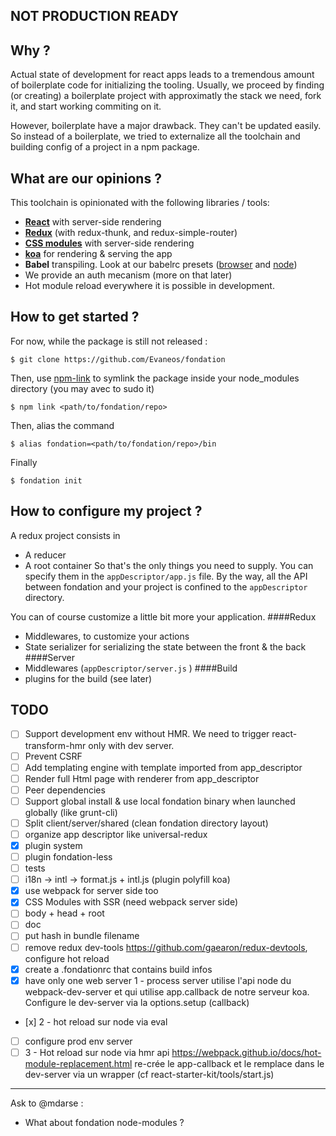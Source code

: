 ## NOT PRODUCTION READY

## Why ?
Actual state of development for react apps leads to a tremendous amount of boilerplate code for initializing the tooling. Usually, we proceed by finding (or creating) a boilerplate project with approximatly the stack we need, fork it, and start working commiting on it.

However, boilerplate have a major drawback. They can't be updated easily. So instead of a boilerplate, we tried to externalize all the toolchain and building config of a project in a npm package.

## What are our opinions ?
This toolchain is opinionated with the following libraries / tools:
- [**React**](https://github.com/facebook/react) with server-side rendering
- [**Redux**](https://github.com/rackt/redux) (with redux-thunk, and redux-simple-router)
- [**CSS modules**](https://github.com/css-modules/css-modules) with server-side rendering
- [**koa**](https://github.com/koajs/koa) for rendering & serving the app
- **Babel** transpiling. Look at our babelrc presets ([browser](https://github.com/Evaneos/fondation/blob/master/.babelrc.browser) and [node](https://github.com/Evaneos/fondation/blob/master/.babelrc.node))
- We provide an auth mecanism (more on that later)
- Hot module reload everywhere it is possible in development.

## How to get started ?
For now, while the package is still not released :
```shell
$ git clone https://github.com/Evaneos/fondation
```
Then, use [npm-link](https://docs.npmjs.com/cli/link) to symlink the package inside your node_modules directory (you may avec to sudo it)
```shell
$ npm link <path/to/fondation/repo>
```
Then, alias the command
```
$ alias fondation=<path/to/fondation/repo>/bin
```
Finally
```
$ fondation init
```

## How to configure my project ?
A redux project consists in
- A reducer
- A root container
So that's the only things you need to supply. You can specify them in the `appDescriptor/app.js` file. By the way, all the API between fondation and your project is confined to the `appDescriptor` directory.

You can of course customize a little bit more your application.
####Redux
- Middlewares, to customize your actions
- State serializer for serializing the state between the front & the back
####Server
- Middlewares (`appDescriptor/server.js` )
####Build
- plugins for the build (see later)

## TODO
* [ ] Support development env without HMR. We need to trigger react-transform-hmr only with dev server.
* [ ] Prevent CSRF
* [ ] Add templating engine with template imported from app_descriptor
* [ ] Render full Html page with renderer from app_descriptor
* [ ] Peer dependencies
* [ ] Support global install & use local fondation binary when launched globally (like grunt-cli)
* [ ] Split client/server/shared (clean fondation directory layout)
* [ ] organize app descriptor like universal-redux
* [x] plugin system
* [ ] plugin fondation-less
* [ ] tests
* [ ] i18n -> intl -> format.js + intl.js (plugin polyfill koa)
* [x] use webpack for server side too
* [x] CSS Modules with SSR (need webpack server side)
* [ ] body + head + root
* [ ] doc
* [ ] put hash in bundle filename
* [ ] remove redux dev-tools https://github.com/gaearon/redux-devtools, configure hot reload
* [x] create a .fondationrc that contains build infos
* [x]
	have only one web server
	1 - process server
		utilise l'api node du webpack-dev-server et qui utilise app.callback de notre serveur koa. Configure le dev-server via la options.setup (callback)

* [x] 2 - hot reload sur node via eval
* [ ] configure prod env server
* [ ] 3 - Hot reload sur node via hmr api
        https://webpack.github.io/docs/hot-module-replacement.html
        re-crée le app-callback et le remplace dans le dev-server via un wrapper (cf react-starter-kit/tools/start.js)
---

Ask to @mdarse :
- What about fondation node-modules ?

